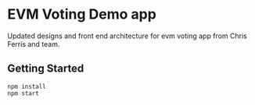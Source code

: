 # EVM Voting Demo app

Updated designs and front end architecture for evm voting app from Chris Ferris and team.

## Getting Started

```
npm install
npm start
```